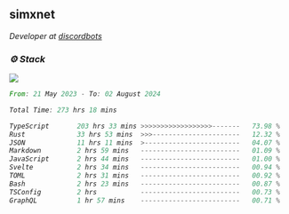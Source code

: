 <h2>simxnet</h2>
<p><em>Developer at <a href="https://github.com/dbotslist">discordbots</a></p>

### ⚙️ Stack
![](https://skillicons.dev/icons?i=git,docker,js,ts,cloudflare,css,deno,express,cpp,rust,arduino,graphql,html,nestjs,react,apollo,bash,lua,nextjs,nodejs,ps,powershell,neovim,postgres,tailwind,prisma)

<!--START_SECTION:waka-->

```rust
From: 21 May 2023 - To: 02 August 2024

Total Time: 273 hrs 18 mins

TypeScript       203 hrs 33 mins >>>>>>>>>>>>>>>>>>-------   73.98 %
Rust             33 hrs 53 mins  >>>----------------------   12.32 %
JSON             11 hrs 11 mins  >------------------------   04.07 %
Markdown         2 hrs 59 mins   -------------------------   01.09 %
JavaScript       2 hrs 44 mins   -------------------------   01.00 %
Svelte           2 hrs 34 mins   -------------------------   00.94 %
TOML             2 hrs 31 mins   -------------------------   00.92 %
Bash             2 hrs 23 mins   -------------------------   00.87 %
TSConfig         2 hrs           -------------------------   00.73 %
GraphQL          1 hr 57 mins    -------------------------   00.71 %
```

<!--END_SECTION:waka-->


<!--
<p align="center">
     <a href="https://discord.gg/HhybNhchcC"><img src="https://invidget.switchblade.xyz/sejc7TnX6N" align="center" ><a>
</p> 
-->
